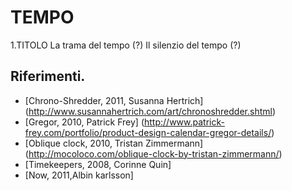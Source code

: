 # TEMPO

1.TITOLO
La trama del tempo (?)
Il silenzio del tempo (?)


## Riferimenti.
- [Chrono-Shredder, 2011, Susanna Hertrich] (http://www.susannahertrich.com/art/chronoshredder.shtml)  
- [Gregor, 2010, Patrick Frey] (http://www.patrick-frey.com/portfolio/product-design-calendar-gregor-details/)  
- [Oblique clock, 2010, Tristan Zimmermann] (http://mocoloco.com/oblique-clock-by-tristan-zimmermann/)  
- [Timekeepers, 2008, Corinne Quin]
- [Now, 2011,Albin karlsson]
